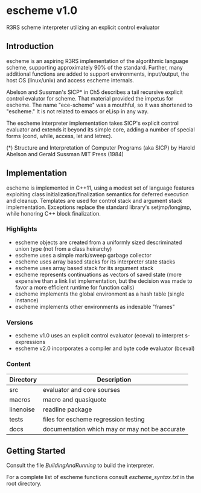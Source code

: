 escheme v1.0
============

R3RS scheme interpreter utilizing an explicit control evaluator

## Introduction

escheme is an aspiring R3RS implementation of the algorithmic language scheme, 
supporting approximately 90% of the standard. Further, many additional 
functions are added to support environments, input/output, the host OS 
(linux/unix) and access escheme internals.

Abelson and Sussman's SICP* in Ch5 describes a tail recursive explicit 
control evalutor for scheme. That material provided the impetus for escheme.
The name "ece-scheme" was a mouthful, so it was shortened to "escheme." It
is not related to emacs or eLisp in any way.

The escheme interpreter implementation takes SICP's explicit control 
evaluator and extends it beyond its simple core, adding a number of 
special forms (cond, while, access, let and letrec).

(*) Structure and Interpretation of Computer Programs (aka SICP)
    by Harold Abelson and Gerald Sussman
    MIT Press (1984)

## Implementation 

escheme is implemented in C++11, using a modest set of language features
exploiting class initialization/finalization semantics for deferred execution 
and cleanup. Templates are used for control stack and argument stack 
implementation. Exceptions replace the standard library's setjmp/longjmp, 
while honoring C++ block finalization.

### Highlights

- escheme objects are created from a uniformly sized descriminated union type
    (not from a class heirarchy)
- escheme uses a simple mark/sweep garbage collector
- escheme uses array based stacks for its interpreter state stacks
- escheme uses array based stack for its argument stack
- escheme represents continuations as vectors of saved state
   (more expensive than a link list implementation, but the decision
    was made to favor a more efficient runtime for function calls)
- escheme implements the global environment as a hash table (single instance)
- escheme implements other environments as indexable "frames"

### Versions
- escheme v1.0 uses an explicit control evaluator (eceval) to interpret s-expressions
- escheme v2.0 incorporates a compiler and byte code evaluator (bceval)

### Content
  
| Directory        | Description                                        |
| ---------------- | ---------------------------------------------------|
|  src    |    evaluator and core sourses|
|  macros   |  macro and quasiquote|
|  linenoise|  readline package|
|  tests  |    files for escheme regression testing|
|  docs |      documentation which may or may not be accurate|

## Getting Started

Consult the file _BuildingAndRunning_ to build the interpreter.

For a complete list of escheme functions consult _escheme_syntax.txt_ in the root directory.



